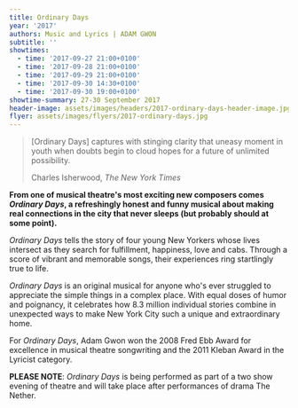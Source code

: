 ```yaml
---
title: Ordinary Days
year: '2017'
authors: Music and Lyrics | ADAM GWON
subtitle: ''
showtimes:
  - time: '2017-09-27 21:00+0100'
  - time: '2017-09-28 21:00+0100'
  - time: '2017-09-29 21:00+0100'
  - time: '2017-09-30 14:30+0100'
  - time: '2017-09-30 19:00+0100'
showtime-summary: 27-30 September 2017
header-image: assets/images/headers/2017-ordinary-days-header-image.jpg
flyer: assets/images/flyers/2017-ordinary-days.jpg
---
```


<blockquote class="blockquote">
  <p>[Ordinary Days] captures with stinging clarity that uneasy moment in youth when doubts begin to cloud hopes for a future of unlimited possibility.</p>
  <footer class="blockquote-footer">Charles Isherwood,<cite title=" The New York Times"> The New York Times</cite></footer>
</blockquote>

**From one of musical theatre's most exciting new composers comes *Ordinary Days*, a refreshingly honest and funny musical about making real connections in the city that never sleeps (but probably should at some point).**

*Ordinary Days* tells the story of four young New Yorkers whose lives intersect as they search for fulfillment, happiness, love and cabs. Through a score of vibrant and memorable songs, their experiences ring startlingly true to life.

*Ordinary Days* is an original musical for anyone who's ever struggled to appreciate the simple things in a complex place. With equal doses of humor and poignancy, it celebrates how 8.3 million individual stories combine in unexpected ways to make New York City such a unique and extraordinary home.

For *Ordinary Days*, Adam Gwon won the 2008 Fred Ebb Award for excellence in musical theatre songwriting and the 2011 Kleban Award in the Lyricist category.

**PLEASE NOTE**: *Ordinary Days* is being performed as part of a two show evening of theatre and will take place after performances of drama The Nether.
